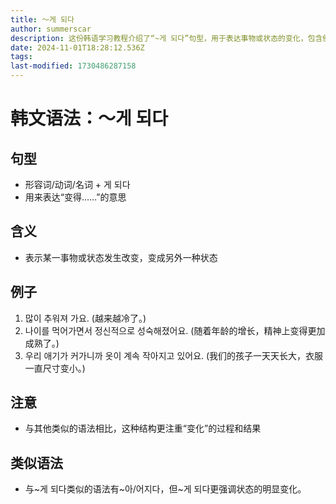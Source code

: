 ```yaml
---
title: 〜게 되다
author: summerscar
description: 这份韩语学习教程介绍了“~게 되다”句型，用于表达事物或状态的变化，包含例句和注意事项，与其他类似语法进行比较。
date: 2024-11-01T18:28:12.536Z
tags:
last-modified: 1730486287158
---
```


# 韩文语法：〜게 되다

## 句型
- 形容词/动词/名词 + 게 되다
- 用来表达“变得……”的意思

## 含义
- 表示某一事物或状态发生改变，变成另外一种状态

## 例子
1. <Speak>많이 추워져 가요.</Speak> (越来越冷了。)
2. <Speak>나이를 먹어가면서 정신적으로 성숙해졌어요.</Speak> (随着年龄的增长，精神上变得更加成熟了。)
3. <Speak>우리 애기가 커가니까 옷이 계속 작아지고 있어요.</Speak> (我们的孩子一天天长大，衣服一直尺寸变小。)

## 注意
- 与其他类似的语法相比，这种结构更注重“变化”的过程和结果

## 类似语法
- 与~게 되다类似的语法有~아/어지다，但~게 되다更强调状态的明显变化。